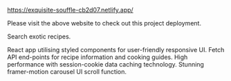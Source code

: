 https://exquisite-souffle-cb2d07.netlify.app/

Please visit the above website to check out this project deployment.

Search exotic recipes.

React app utilising styled components for user-friendly responsive UI.
Fetch API end-points for recipe information and cooking guides.
High performance with session-cookie data caching technology.
Stunning framer-motion carousel UI scroll function.
